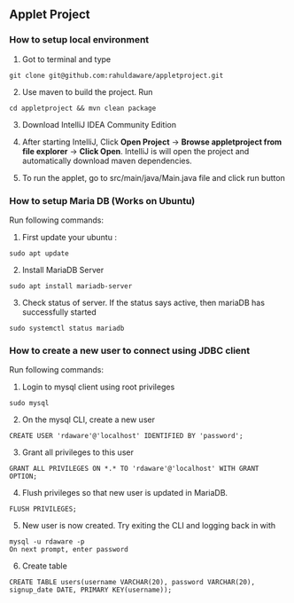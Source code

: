 ## Applet Project

### How to setup local environment

1. Got to terminal and type 
```
git clone git@github.com:rahuldaware/appletproject.git
```
2. Use maven to build the project. Run
```
cd appletproject && mvn clean package
```
3. Download IntelliJ IDEA Community Edition

4. After starting IntelliJ, Click **Open Project** -> **Browse appletproject from file explorer** -> **Click Open**. IntelliJ is will open the project and automatically download maven dependencies.

5. To run the applet, go to src/main/java/Main.java file and click run button

### How to setup Maria DB (Works on Ubuntu)
Run following commands:

1. First update your ubuntu : 
```
sudo apt update
``` 
2. Install MariaDB Server
```
sudo apt install mariadb-server
``` 
3. Check status of server. If the status says active, then mariaDB has successfully started
```
sudo systemctl status mariadb
```

### How to create a new user to connect using JDBC client
Run following commands:

1. Login to mysql client using root privileges
```
sudo mysql
```
2. On the mysql CLI, create a new user
```
CREATE USER 'rdaware'@'localhost' IDENTIFIED BY 'password';
```
3. Grant all privileges to this user
```
GRANT ALL PRIVILEGES ON *.* TO 'rdaware'@'localhost' WITH GRANT OPTION;
```
4. Flush privileges so that new user is updated in MariaDB. 
```
FLUSH PRIVILEGES;
```
5. New user is now created. Try exiting the CLI and logging back in with
```
mysql -u rdaware -p
On next prompt, enter password
```
6. Create table
```
CREATE TABLE users(username VARCHAR(20), password VARCHAR(20), signup_date DATE, PRIMARY KEY(username));
```
